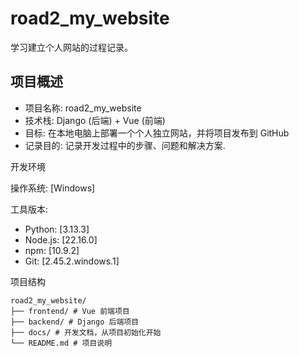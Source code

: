 # road2_my_website

学习建立个人网站的过程记录。

## 项目概述

- 项目名称: road2_my_website
- 技术栈: Django (后端) + Vue (前端)
- 目标: 在本地电脑上部署一个个人独立网站，并将项目发布到 GitHub
- 记录目的: 记录开发过程中的步骤、问题和解决方案.

开发环境

操作系统: [Windows]

工具版本:
- Python: [3.13.3]
- Node.js: [22.16.0]
- npm: [10.9.2]
- Git: [2.45.2.windows.1]


项目结构
```
road2_my_website/
├── frontend/ # Vue 前端项目
├── backend/ # Django 后端项目
├── docs/ # 开发文档，从项目初始化开始
└── README.md # 项目说明
```
